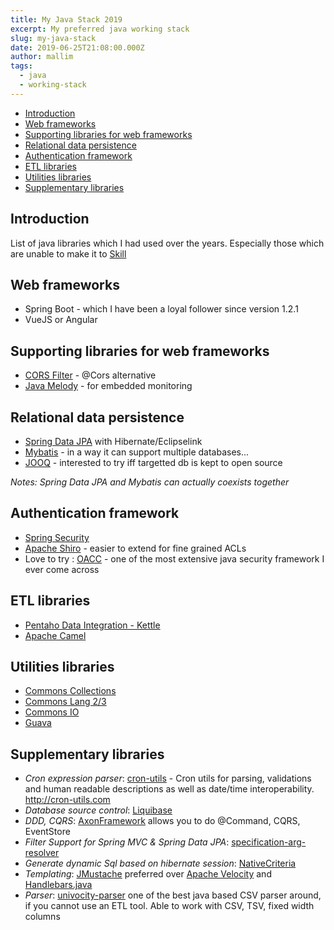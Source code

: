 ```yaml
---
title: My Java Stack 2019
excerpt: My preferred java working stack
slug: my-java-stack
date: 2019-06-25T21:08:00.000Z
author: mallim
tags:
  - java
  - working-stack
---
```



<!-- toc -->

- [Introduction](#introduction)
- [Web frameworks](#web-frameworks)
- [Supporting libraries for web frameworks](#supporting-libraries-for-web-frameworks)
- [Relational data persistence](#relational-data-persistence)
- [Authentication framework](#authentication-framework)
- [ETL libraries](#etl-libraries)
- [Utilities libraries](#utilities-libraries)
- [Supplementary libraries](#supplementary-libraries)

<!-- tocstop -->

## Introduction

List of java libraries which I had used over the years. Especially those which are unable to make it to <a href="/skill">Skill</a>

## Web frameworks

- Spring Boot - which I have been a loyal follower since version 1.2.1
- VueJS or Angular

## Supporting libraries for web frameworks

- [CORS Filter](http://software.dzhuvinov.com/cors-filter.html) - @Cors alternative
- [Java Melody](https://github.com/javamelody/javamelody) - for embedded monitoring

## Relational data persistence

- [Spring Data JPA](https://docs.spring.io/spring-data/jpa/docs/current/reference/html/) with Hibernate/Eclipselink
- [Mybatis](http://www.mybatis.org) - in a way it can support multiple databases...
- [JOOQ](http://www.jooq.org/) - interested to try iff targetted db is kept to open source

_*Notes: Spring Data JPA and Mybatis can actually coexists together*_

## Authentication framework

- [Spring Security](https://spring.io/projects/spring-security)
- [Apache Shiro](https://shiro.apache.org/) - easier to extend for fine grained ACLs
- Love to try : [OACC](http://oaccframework.org/) - one of the most extensive java security framework I ever come across

## ETL libraries

- [Pentaho Data Integration - Kettle](https://community.hitachivantara.com/docs/DOC-1009855)
- [Apache Camel](https://camel.apache.org/)

## Utilities libraries

- [Commons Collections](http://commons.apache.org/proper/commons-collections/)
- [Commons Lang 2/3](http://commons.apache.org/proper/commons-lang/)
- [Commons IO](https://commons.apache.org/proper/commons-io/)
- [Guava](https://github.com/google/guava)

## Supplementary libraries

- _Cron expression parser_: [cron-utils](https://github.com/jmrozanec/cron-utils) - Cron utils for parsing, validations and human readable descriptions as well as date/time interoperability. http://cron-utils.com
- _Database source control_: [Liquibase](http://www.liquibase.org/)
- _DDD, CQRS_: [AxonFramework](https://axoniq.io/) allows you to do @Command, CQRS, EventStore
- _Filter Support for Spring MVC & Spring Data JPA_: [specification-arg-resolver](https://github.com/tkaczmarzyk/specification-arg-resolver)
- _Generate dynamic Sql based on hibernate session_: [NativeCriteria](https://blog.przemeknowak.com/NativeCriteria/)
- _Templating_: [JMustache](https://github.com/samskivert/jmustache) preferred over [Apache Velocity](https://velocity.apache.org/) and [Handlebars.java](http://jknack.github.io/handlebars.java/)
- _Parser_: [univocity-parser](https://github.com/uniVocity/univocity-parsers) one of the best java based CSV parser around, if you cannot use an ETL tool. Able to work with CSV, TSV, fixed width columns

